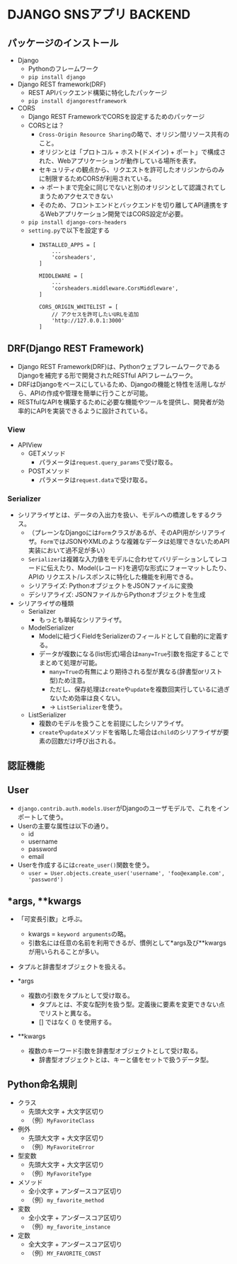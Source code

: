 # DJANGO SNSアプリ BACKEND

## パッケージのインストール
- Django
  - Pythonのフレームワーク
  - `pip install django`
- Django REST framework(DRF)
  - REST APIバックエンド構築に特化したパッケージ
  - `pip install djangorestframework`
- CORS
  - Django REST FrameworkでCORSを設定するためのパッケージ
  - CORSとは？
    - `Cross-Origin Resource Sharing`の略で、オリジン間リソース共有のこと。
    - オリジンとは「プロトコル + ホスト(ドメイン) + ポート」で構成された、Webアプリケーションが動作している場所を表す。
    - セキュリティの観点から、リクエストを許可したオリジンからのみに制限するためCORSが利用されている。
    - → ポートまで完全に同じでないと別のオリジンとして認識されてしまうためアクセスできない
    - そのため、フロントエンドとバックエンドを切り離してAPI連携をするWebアプリケーション開発ではCORS設定が必要。
  - `pip install django-cors-headers`
  - `setting.py`で以下を設定する
    - ```
      INSTALLED_APPS = [
          ...
          'corsheaders',
      ]

      MIDDLEWARE = [
          ...
          'corsheaders.middleware.CorsMiddleware',
      ]

      CORS_ORIGIN_WHITELIST = [
          // アクセスを許可したいURLを追加
          'http://127.0.0.1:3000'
      ]
      ```

## DRF(Django REST Framework)
- Django REST Framework(DRF)は、PythonウェブフレームワークであるDjangoを補完する形で開発されたRESTful APIフレームワーク。
- DRFはDjangoをベースにしているため、Djangoの機能と特性を活用しながら、APIの作成や管理を簡単に行うことが可能。
- RESTfulなAPIを構築するために必要な機能やツールを提供し、開発者が効率的にAPIを実装できるように設計されている。

### View
- APIView
  - GETメソッド
    - パラメータは`request.query_params`で受け取る。
  - POSTメソッド
    - パラメータは`request.data`で受け取る。

### Serializer
- シリアライザとは、データの入出力を扱い、モデルへの橋渡しをするクラス。
  - （プレーンなDjangoには`Form`クラスがあるが、そのAPI用がシリアライザ。`Form`ではJSONやXMLのような複雑なデータは処理できないためAPI実装において過不足が多い）
  - `Serializer`は複雑な入力値をモデルに合わせてバリデーションしてレコードに伝えたり、Model(レコード)を適切な形式にフォーマットしたり、APIの リクエスト/レスポンスに特化した機能を利用できる。
  - シリアライズ: PythonオブジェクトをJSONファイルに変換
  - デシリアライズ: JSONファイルからPythonオブジェクトを生成
- シリアライザの種類
  - Serializer
    - もっとも単純なシリアライザ。
  - ModelSerializer
    - Modelに紐づくFieldをSerializerのフィールドとして自動的に定義する。
    - データが複数になる(list形式)場合は`many=True`引数を指定することでまとめて処理が可能。
      - `many=True`の有無により期待される型が異なる(辞書型orリスト型)ため注意。
      - ただし、保存処理は`create`や`update`を複数回実行しているに過ぎないため効率は良くない。
      - → `ListSerializer`を使う。
  - ListSerializer
    - 複数のモデルを扱うことを前提にしたシリアライザ。
    - `create`や`update`メソッドを省略した場合は`child`のシリアライザが要素の回数だけ呼び出される。

## 認証機能
  
## User
- `django.contrib.auth.models.User`がDjangoのユーザモデルで、これをインポートして使う。
- Userの主要な属性は以下の通り。
  - id
  - username
  - password
  - email
- Userを作成するには`create_user()`関数を使う。
  - `user = User.objects.create_user('username', 'foo@example.com', 'password')`

## *args, **kwargs
- 「可変長引数」と呼ぶ。
  - kwargs = `keyword arguments`の略。
  - 引数名には任意の名前を利用できるが、慣例として*args及び**kwargsが用いられることが多い。
- タプルと辞書型オブジェクトを扱える。

- *args
  - 複数の引数をタプルとして受け取る。
    - タプルとは、不変な配列を扱う型。定義後に要素を変更できない点でリストと異なる。
    - [] ではなく () を使用する。

- **kwargs
  - 複数のキーワード引数を辞書型オブジェクトとして受け取る。
    - 辞書型オブジェクトとは、キーと値をセットで扱うデータ型。

## Python命名規則
- クラス
  - 先頭大文字 + 大文字区切り
  - （例）`MyFavoriteClass`
- 例外
  - 先頭大文字 + 大文字区切り
  - （例）`MyFavoriteError`
- 型変数
  - 先頭大文字 + 大文字区切り
  - （例）`MyFavoriteType`
- メソッド
  - 全小文字 + アンダースコア区切り
  - （例）`my_favorite_method`
- 変数
  - 全小文字 + アンダースコア区切り
  - （例）`my_favorite_instance`
- 定数
  - 全大文字 + アンダースコア区切り
  - （例）`MY_FAVORITE_CONST`